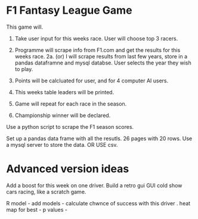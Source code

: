 # F1 Fantasy League Game


This game will. 

1. Take user input for this weeks race. User will choose top 3 racers.
2. Programme will scrape info from F1.com and get the results for this weeks race.
2a. (or) I will scrape results from last few years, store in a pandas dataframne and mysql databse. 
User selects the year they wish to play.

3. Points will be calcluated for user, and for 4 computer AI users. 
4. This weeks table leaders will be printed. 
5. Game will repeat for each race in the season. 
6. Championship winner will be declared. 


Use a python script to scrape the F1 season scores.

Set up a pandas data frame with all the resutls. 26 pages with 20 rows.
Use a mysql server to store the data. OR USE csv.


# Advanced version ideas

Add a boost for this week on one driver. 
Build a retro gui
GUI cold show cars racing, like a scratch game. 


R model - add models - calculate chwnce of success with this driver . heat map for best - p values - 
